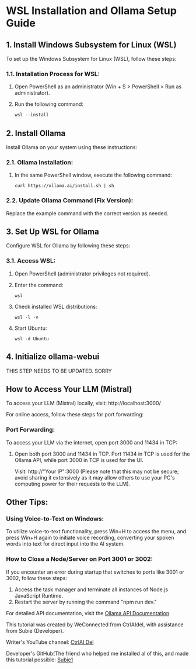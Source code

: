 # WSL Installation and Ollama Setup Guide

## 1. Install Windows Subsystem for Linux (WSL)

To set up the Windows Subsystem for Linux (WSL), follow these steps:

### 1.1. Installation Process for WSL:

1. Open PowerShell as an administrator (Win + S > PowerShell > Run as administrator).
2. Run the following command:
   
   ```powershell
   wsl --install
   ```

## 2. Install Ollama

Install Ollama on your system using these instructions:

### 2.1. Ollama Installation:

1. In the same PowerShell window, execute the following command:

   ```shell
   curl https://ollama.ai/install.sh | sh
   ```

### 2.2. Update Ollama Command (Fix Version):

Replace the example command with the correct version as needed.

## 3. Set Up WSL for Ollama

Configure WSL for Ollama by following these steps:

### 3.1. Access WSL:

1. Open PowerShell (administrator privileges not required).
2. Enter the command:

   ```shell
   wsl
   ```

3. Check installed WSL distributions:

   ```shell
   wsl -l -v
   ```

4. Start Ubuntu:

   ```shell
   wsl -d Ubuntu
   ```

## 4. Initialize ollama-webui




THIS STEP NEEDS TO BE UPDATED. SORRY






## How to Access Your LLM (Mistral)

To access your LLM (Mistral) locally, visit: http://localhost:3000/

For online access, follow these steps for port forwarding:

### Port Forwarding:

To access your LLM via the internet, open port 3000 and 11434 in TCP:

1. Open both port 3000 and 11434 in TCP. Port 11434 in TCP is used for the Ollama API, while port 3000 in TCP is used for the UI.
   
   Visit: http://"Your IP":3000 (Please note that this may not be secure; avoid sharing it extensively as it may allow others to use your PC's computing power for their requests to the LLM).

## Other Tips:

### Using Voice-to-Text on Windows:

To utilize voice-to-text functionality, press Win+H to access the menu, and press Win+H again to initiate voice recording, converting your spoken words into text for direct input into the AI system.

### How to Close a Node/Server on Port 3001 or 3002:

If you encounter an error during startup that switches to ports like 3001 or 3002, follow these steps:

1. Access the task manager and terminate all instances of Node.js JavaScript Runtime.
2. Restart the server by running the command "npm run dev."

For detailed API documentation, visit the [Ollama API Documentation](https://github.com/ollama/ollama/blob/main/docs/api.md).

This tutorial was created by WeConnected from CtrlAIdel, with assistance from Subie (Developer).

Writer's YouTube channel: [CtrlAI Del](https://www.youtube.com/@ctrl_ai_del)

Developer's GitHub(The friend who helped me installed al of this, and made this tutorial possible: [Subie1](https://github.com/Subie1)
